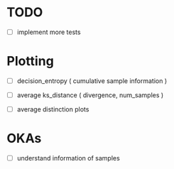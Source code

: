 # TODO

- [ ] implement more tests


# Plotting

- [ ] decision_entropy ( cumulative sample information )
- [ ] average ks_distance ( divergence, num_samples )
- [ ] average distinction plots


# OKAs
- [ ] understand information of samples
